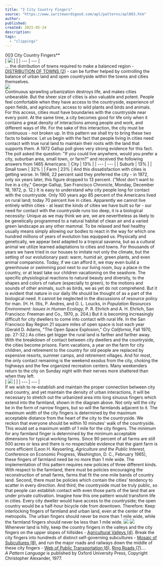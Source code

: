 ```yaml
---
title: "3 City Country Fingers"
source: "https://www.iwritewordsgood.com/apl/patterns/apl003.htm"
author:
published:
created: 2025-05-24
description:
tags:
  - "clippings"
---
```

003 City Country Fingers\*\*  
| ![](https://www.iwritewordsgood.com/apl/images/003photo.jpg) |  | | --- | --- |  
... the distribution of towns required to make a balanced region - [DISTRIBUTION OF TOWNS (2)](https://www.iwritewordsgood.com/apl/patterns/apl002.htm) \- can be further helped by controlling the balance of urban land and open countryside within the towns and cities themselves.  
![](https://www.iwritewordsgood.com/apl/images/threedots.gif)  
Continuous sprawling urbanization destroys life, and makes cities unbearable. But the sheer size of cities is also valuable and potent.  People feel comfortable when they have access to the countryside, experience of open fields, and agriculture; access to wild plants and birds and animals. For this access, cities must have boundaries with the countryside near every point. At the same time, a city becomes good for life only when it contains a great density of interactions among people and work, and different ways of life. For the sake of this interaction, the city must be continuous - not broken up. In this pattern we shall try to bring these two facts to balance.  Let us begin with the fact that people living in cities need contact with true rural land to maintain their roots with the land that supports them. A 1972 Gallup poll gives very strong evidence for this fact. The poll asked the question: "If you could live anywhere, would you prefer a city, suburban area, small town, or farm?" and received the following answers from 1465 Americans:  | City | 13% | | --- | --- | | Suburb | 13% | | Small town | 32% | | Farm | 23% |  And this dissatisfaction with cities is getting worse. In 1966, 22 percent said they preferred the city - in 1972, only six years later, this figure dropped to 13 percent. ("Most don't want to live in a city," George Gallup, San Francisco Chronicle, Monday, December 18, 1972, p. 12.)  It is easy to understand why city people long for contact with the countryside. Only 100 years ago 85 percent of the Americans lived on rural land; today 70 percent live in cities. Apparently we cannot live entirely within cities - at least the kinds of cities we have built so far - our need for contact with the countryside runs too deep, it is a biological necessity:  Unique as we may think we are, we are nevertheless as likely to be genetically programmed to a natural habitat of clean air and a varied green landscape as any other mammal. To be relaxed and feel healthy usually means simply allowing our bodies to react in the way for which one hundred millions of years of evolution has equipped us. Physically and genetically, we appear best adapted to a tropical savanna, but as a cultural animal we utilize learned adaptations to cities and towns. For thousands of years we have tried in our houses to imitate not only the climate, but the setting of our evolutionary past: warm, humid air, green plants, and even animal companions. Today, if we can afford it, we may even build a greenhouse or swimming pool next to our living room, buy a place in the country, or at least take our children vacationing on the seashore. The specific physiological reactions to natural beauty and diversity, to the shapes and colors of nature (especially to green), to the motions and sounds of other animals, such as birds, we as yet do not comprehend. But it is evident that nature in our daily life should be thought of as a part of the biological need. It cannot be neglected in the discussions of resource policy for man. (H. H. Iltis, P. Andres, and O. L. Loucks, in *Population Resources Environment: Issues in Human Ecology,* P. R. Ehrlich and A. H. Ehrlich, San Francisco: Freeman and Co., 1970, p. 204.)  But it is becoming increasingly difficult for city dwellers to come into contact with rural life. In the San Francisco Bay Region 21 square miles of open space is lost each year (Gerald D. Adams, "The Open Space Explosion," *Cry California*, Fall 1970, pp. 27-32.) As cities get bigger the rural land is farther and farther away.  With the breakdown of contact between city dwellers and the countryside, the cities become prisons. Farm vacations, a year on the farm for city children, and retirement to the country for old people are replaced by expensive resorts, summer camps, and retirement villages. And for most, the only contact remaining is the weekend exodus from the city, choking the highways and the few organized recreation centers. Many weekenders return to the city on Sunday night with their nerves more shattered than when they left.  
| ![](https://www.iwritewordsgood.com/apl/images/003photo2.jpg) |  | | --- | --- |  
If we wish to re-establish and maintain the proper connection between city and country, and yet maintain the density of urban interactions, it will be necessary to stretch out the urbanized area into long sinuous fingers which extend into the farmland, shown in the diagram above. Not only will the city be in the form of narrow fingers, but so will the farmlands adjacent to it.  The maximum width of the city fingers is determined by the maximum acceptable distance from the heart of the city to the countryside. We reckon that everyone should be within 10 minutes' walk of the countryside. This would set a maximum width of 1 mile for the city fingers.  The minimum for any farmland finger is determined by the minimum acceptable dimensions for typical working farms. Since 90 percent of all farms are still 500 acres or less and there is no respectable evidence that the giant farm is more efficient (Leon H. Keyserling, *Agriculture and the Public Interest,* Conference on Economic Progress, Washington, D. C., February 1965), these fingers of farmland need be no more than 1 mile wide.  The implementation of this pattern requires new policies of three different kinds. With respect to the farmland, there must be policies encouraging the reconstruction of small farms, farms that fit the one-mile bands of country land. Second, there must be policies which contain the cities' tendency to scatter in every direction. And third, the countryside must be truly public, so that people can establish contact with even those parts of the land that are under private cultivation.  Imagine how this one pattern would transform life in cities.  Every city dweller would have access to the countryside; the open country would be a half-hour bicycle ride from downtown.  Therefore:  Keep interlocking fingers of farmland and urban land, even at the center of the metropolis. The urban fingers should never be more than 1 mile wide, while the farmland fingers should never be less than 1 mile wide. 
![](https://www.iwritewordsgood.com/apl/images/003diagramb.gif) 
![](https://www.iwritewordsgood.com/apl/images/threedots.gif)  
Whenever land is hilly, keep the country fingers in the valleys and the city fingers on the upper slopes of hillsides - [Agricultural Valleys (4)](https://www.iwritewordsgood.com/apl/patterns/apl004.htm). Break the city fingers into hundreds of distinct self-governing subcultures - [Mosaic of Subcultures (8)](https://www.iwritewordsgood.com/apl/patterns/apl008.htm), and run the major roads and railways down the middle of these city fingers - [Web of Public Transportation (6)](https://www.iwritewordsgood.com/apl/patterns/apl006.htm), [Ring Roads (7)](https://www.iwritewordsgood.com/apl/patterns/apl007.htm)....  
*A Pattern Language* is published by Oxford University Press, Copyright Christopher Alexander, 1977.
